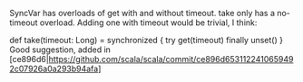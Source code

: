 SyncVar has overloads of get with and without timeout.  take only has a no-timeout overload.  Adding one with timeout would be trivial, I think:

  def take(timeout: Long) = synchronized {
    try get(timeout)
    finally unset()
  }
Good suggestion, added in [ce896d6|https://github.com/scala/scala/commit/ce896d6531122410659492c07926a0a293b94afa]
